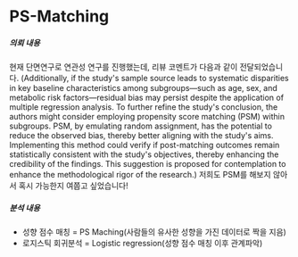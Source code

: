 # PS-Matching

##### 의뢰 내용
현재 단면연구로 연관성 연구를 진행했는데, 리뷰 코멘트가 다음과 같이 전달되었습니다. (Additionally, if the study's sample source leads to systematic disparities in key baseline characteristics among subgroups—such as age, sex, and metabolic risk factors—residual bias may persist despite the application of multiple regression analysis. To further refine the study's conclusion, the authors might consider employing propensity score matching (PSM) within subgroups. PSM, by emulating random assignment, has the potential to reduce the observed bias, thereby better aligning with the study's aims. Implementing this method could verify if post-matching outcomes remain statistically consistent with the study's objectives, thereby enhancing the credibility of the findings. This suggestion is proposed for contemplation to enhance the methodological rigor of the research.) 저희도 PSM를 해보지 않아서 혹시 가능한지 여쭙고 싶었습니다!

##### 분석 내용
- 성향 점수 매칭 = PS Maching(사람들의 유사한 성향을 가진 데이터로 짝을 지음)
- 로지스틱 회귀분석 = Logistic regression(성향 점수 매칭 이후 관계파악)
